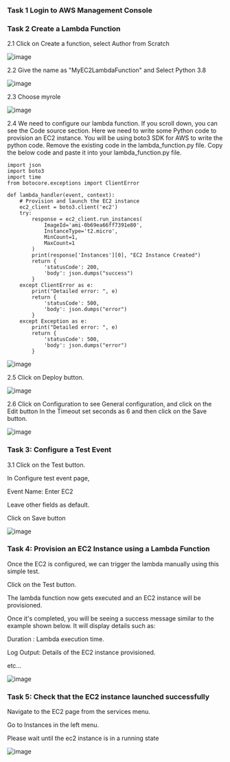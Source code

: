 ### Task 1 Login to AWS Management Console
### Task 2 Create a Lambda Function
2.1 Click on Create a function, select Author from Scratch

![image](https://github.com/Asma09Akram/Launching-EC2-Instance-with-Lambda/assets/124654068/bd404aab-5bf1-4123-acb8-195ac8653ed3)

2.2 Give the name as "MyEC2LambdaFunction" and Select Python 3.8

![image](https://github.com/Asma09Akram/Launching-EC2-Instance-with-Lambda/assets/124654068/4463e7c1-b8b6-412a-b311-4dbb82d0cfa0)

2.3 Choose myrole 

![image](https://github.com/Asma09Akram/Launching-EC2-Instance-with-Lambda/assets/124654068/e9b867d7-22fd-4a4e-9b8f-dfcbfe26fe4c)


2.4 We need to configure our lambda function. If you scroll down, you can see the Code source section. Here we need to write some Python code to provision an EC2 instance.
You will be using boto3 SDK for AWS to write the python code. Remove the existing code in the lambda_function.py file. Copy the below code and paste it into your lambda_function.py file.

```
import json
import boto3
import time
from botocore.exceptions import ClientError

def lambda_handler(event, context):
    # Provision and launch the EC2 instance
    ec2_client = boto3.client('ec2')
    try:
        response = ec2_client.run_instances(
            ImageId='ami-0b69ea66ff7391e80',
            InstanceType='t2.micro',
            MinCount=1,
            MaxCount=1
        )
        print(response['Instances'][0], "EC2 Instance Created")
        return {
            'statusCode': 200,
            'body': json.dumps("success")
        }
    except ClientError as e:
        print("Detailed error: ", e)
        return {
            'statusCode': 500,
            'body': json.dumps("error")
        }
    except Exception as e:
        print("Detailed error: ", e)
        return {
            'statusCode': 500,
            'body': json.dumps("error")
        }		

```

![image](https://github.com/Asma09Akram/Launching-EC2-Instance-with-Lambda/assets/124654068/e21c8509-0b47-46b6-b354-e7cb09d6c622)

2.5 Click on Deploy button.

![image](https://github.com/Asma09Akram/Launching-EC2-Instance-with-Lambda/assets/124654068/e417ca7b-c641-4011-b8be-38ac1164a94f)


2.6  Click on Configuration to see General configuration, and click on the Edit button
In the Timeout set seconds as 6 and then click on the Save button.

![image](https://github.com/Asma09Akram/Launching-EC2-Instance-with-Lambda/assets/124654068/ba8412ab-da40-4f1e-a845-8c001a8e56f6)

### Task 3: Configure a Test Event
3.1 Click on the Test button.

In Configure test event page,

Event Name: Enter EC2

Leave other fields as default.

Click on Save button

![image](https://github.com/Asma09Akram/Launching-EC2-Instance-with-Lambda/assets/124654068/dedc1c05-fb19-41b7-8693-fffc3f15d30c)


### Task 4: Provision an EC2 Instance using a Lambda Function

Once the EC2 is configured, we can trigger the lambda manually using this simple test.

Click on the Test button. 

The lambda function now gets executed and an EC2 instance will be provisioned.

Once it's completed, you will be seeing a success message similar to the example shown below. It will display details such as:

Duration : Lambda execution time.

Log Output: Details of the EC2 instance provisioned.

etc...

![image](https://github.com/Asma09Akram/Launching-EC2-Instance-with-Lambda/assets/124654068/08d7a761-e2b4-44b6-bc62-2b1b87e30ee6)


### Task 5: Check that the EC2 instance launched successfully

Navigate to the EC2 page from the services menu.

Go to Instances in the left menu.

Please wait until the ec2 instance is in a running state

![image](https://github.com/Asma09Akram/Launching-EC2-Instance-with-Lambda/assets/124654068/4d0a51aa-406b-4048-b21d-64187971b03c)
